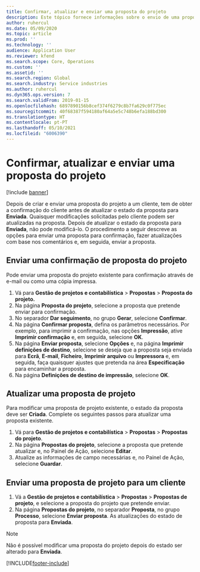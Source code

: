 ```yaml
---
title: Confirmar, atualizar e enviar uma proposta do projeto
description: Este tópico fornece informações sobre o envio de uma proposta ao cliente para confirmação, modificação com base em comentários e, em seguida, reenviando a proposta.
author: ruhercul
ms.date: 05/09/2020
ms.topic: article
ms.prod: ''
ms.technology: ''
audience: Application User
ms.reviewer: kfend
ms.search.scope: Core, Operations
ms.custom: ''
ms.assetid: ''
ms.search.region: Global
ms.search.industry: Service industries
ms.author: ruhercul
ms.dyn365.ops.version: 7
ms.search.validFrom: 2019-01-15
ms.openlocfilehash: 6897890156b8cef374f6279c8b7fa629c0f775ec
ms.sourcegitcommit: 40f68387f594180af64a5e5c748b6efa188bd300
ms.translationtype: HT
ms.contentlocale: pt-PT
ms.lasthandoff: 05/10/2021
ms.locfileid: "6006390"
---
```

# <a name="confirm-update-and-send-a-project-quotation"></a>Confirmar, atualizar e enviar uma proposta do projeto

[!include [banner](../includes/banner.md)]

Depois de criar e enviar uma proposta do projeto a um cliente, tem de obter a confirmação do cliente antes de atualizar o estado da proposta para **Enviada**. Quaisquer modificações solicitadas pelo cliente podem ser atualizadas na proposta. Depois de atualizar o estado da proposta para **Enviada**, não pode modificá-lo. O procedimento a seguir descreve as opções para enviar uma proposta para confirmação, fazer atualizações com base nos comentários e, em seguida, enviar a proposta.

## <a name="send-a-project-quotation-confirmation"></a>Enviar uma confirmação de proposta do projeto  

Pode enviar uma proposta do projeto existente para confirmação através de e-mail ou como uma cópia impressa. 

1. Vá para **Gestão de projetos e contabilística** > **Propostas** > **Proposta do projeto.** 
2. Na página **Proposta do projeto**, selecione a proposta que pretende enviar para confirmação. 
3. No separador **Dar seguimento**, no grupo **Gerar**, selecione **Confirmar**. 
4. Na página **Confirmar proposta**, defina os parâmetros necessários. Por exemplo, para imprimir a confirmação, nas opções **Impressão**, ative **Imprimir confirmação** e, em seguida, selecione **OK**.
5. Na página **Enviar proposta**, selecione **Opções** e, na página **Imprimir definições de destino**, selecione se deseja que a proposta seja enviada para **Ecrã**, **E-mail**, **Ficheiro**, **Imprimir arquivo** ou **Impressora** e, em seguida, faça quaisquer ajustes que pretenda na área **Especificação** para encaminhar a proposta.
6. Na página **Definições de destino de impressão**, selecione **OK**.  

## <a name="update-a-project-quotation"></a>Atualizar uma proposta de projeto

Para modificar uma proposta de projeto existente, o estado da proposta deve ser **Criada**. Complete os seguintes passos para atualizar uma proposta existente. 

1. Vá para **Gestão de projetos e contabilística** > **Propostas** > **Propostas do projeto**.
2. Na página **Propostas do projeto**, selecione a proposta que pretende atualizar e, no Painel de Ação, selecione **Editar**.
3. Atualize as informações de campo necessárias e, no Painel de Ação, selecione **Guardar**.  

## <a name="send-a-project-quotation-to-a-customer"></a>Enviar uma proposta de projeto para um cliente 

1. Vá a **Gestão de projetos e contabilística** > **Propostas** > **Propostas de projeto**, e selecione a proposta do projeto que pretende enviar.
2. Na página **Propostas do projeto**, no separador **Proposta**, no grupo **Processo**, selecione **Enviar proposta**. As atualizações do estado de proposta para **Enviada**.

> [!NOTE]
> Não é possível modificar uma proposta do projeto depois do estado ser alterado para **Enviada**.


[!INCLUDE[footer-include](../includes/footer-banner.md)]